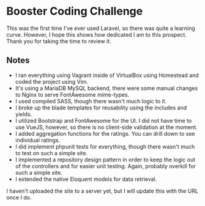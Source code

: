 # Booster Coding Challenge

This was the first time I've ever used Laravel, so there was quite a learning curve. However, I hope this shows how dedicated I am to this prospect. Thank you for taking the time to review it.

## Notes
* I ran everything using Vagrant inside of VirtualBox using Homestead and coded the project using Vim.
* It's using a MariaDB MySQL backend, there were some manual changes to Nginx to serve FontAwesome mime-types.
* I used compiled SASS, though there wasn't much logic to it.
* I broke up the blade templates for reusability using the includes and yields.
* I utilized Bootstrap and FontAwesome for the UI. I did not have time to use VueJS, however, so there is no client-side validation at the moment.
* I added aggregation functions for the ratings. You can drill down to see individual ratings.
* I did implement phpunit tests for everything, though there wasn't much to test on such a simple site.
* I implemented a repository design pattern in order to keep the logic out of the controllers and for easier unit testing. Again, probably overkill for such a simple site.
* I extended the native Eloquent models for data retrieval.

I haven't uploaded the site to a server yet, but I will update this with the URL once I do.
